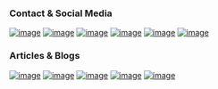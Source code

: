 ### Contact & Social Media
<a href="https://www.facebook.com/utgupta27" target="_blank">![image](https://img.shields.io/badge/Facebook-1877F2?style=for-the-badge&logo=facebook&logoColor=white)</a>
<a href="https://t.me/utgupta27" target="_blank">![image](https://img.shields.io/badge/Telegram-2CA5E0?style=for-the-badge&logo=telegram&logoColor=white)</a>
<a href="https://www.instagram.com/utgupta27" target="_blank">![image](https://img.shields.io/badge/Instagram-E4405F?style=for-the-badge&logo=instagram&logoColor=white)</a>
<a href="https://www.linkedin.com/in/utgupta27" target="_blank">![image](https://img.shields.io/badge/LinkedIn-0077B5?style=for-the-badge&logo=linkedin&logoColor=white)</a>
<a href="https://www.reddit.com/user/oo7coolutsav" target="_blank">![image](https://img.shields.io/badge/Reddit-FF4500?style=for-the-badge&logo=reddit&logoColor=white)</a>
<a href="https://twitter.com/utgupta27" target="_blank">![image](https://img.shields.io/badge/Twitter-1DA1F2?style=for-the-badge&logo=twitter&logoColor=white)</a>

### Articles & Blogs
<a href="https://sys-beginners.blogspot.com/" target="_blank">![image](https://img.shields.io/badge/Blogger-FF5722?style=for-the-badge&logo=blogger&logoColor=white)</a>
<a href="https://gist.github.com/utgupta27" target="_blank">![image](https://img.shields.io/badge/Gists-181717?style=for-the-badge&logo=GitHub&logoColor=white)</a>
<a href="https://stackoverflow.com/users/16489656/utsav-gupta?tab=profile" target="_blank">![image](https://img.shields.io/badge/Stack_Overflow-FE7A16?style=for-the-badge&logo=stack-overflow&logoColor=white)</a>
<a href="https://meta.stackexchange.com/users/1038161/utsav-gupta" target="_blank">![image](https://img.shields.io/badge/StackExchange-%23ffffff.svg?&style=for-the-badge&logo=StackExchange&logoColor=white)</a>
<a href="https://in.pinterest.com/utgupta27/_saved/" target="_blank">![image](https://img.shields.io/badge/Pinterest-%23E60023.svg?&style=for-the-badge&logo=Pinterest&logoColor=white)</a>
